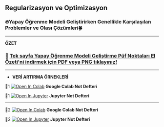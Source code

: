 ## Regularizasyon ve Optimizasyon
### 🔥Yapay Öğrenme Modeli Geliştirirken Genellikle Karşılaşılan Problemler ve Olası Çözümleri🍀
---
**ÖZET**
### 💾 [Tek sayfa Yapay Öğrenme Modeli Geliştirme Püf Noktaları El Özeti'ni indirmek için PDF veya PNG tıklayınız!](https://github.com/ayyucekizrak/Yapay_Ogrenme_Modeli_Gelistirme_Puf_Noktalari)
---

- **VERİ ARTIRMA ÖRNEKLERİ**

📌1 [![Open In Colab](https://colab.research.google.com/assets/colab-badge.svg)](https://colab.research.google.com/github/ayyucekizrak/Udemy_DerinOgrenmeyeGiris/blob/master/Regularizasyon%20ve%20Optimizasyon/veriartirma_1.ipynb) **Google Colab Not Defteri**


📌1 [![Open In Jupyter](https://github.com/jupyter/notebook/blob/master/docs/resources/icon_32x32.svg)](https://nbviewer.jupyter.org/github/ayyucekizrak/Udemy_DerinOgrenmeyeGiris/blob/master/Regularizasyon%20ve%20Optimizasyon/veriartirma_1.ipynb) **Jupyter Not Defteri** 

---

📌2 [![Open In Colab](https://colab.research.google.com/assets/colab-badge.svg)](https://colab.research.google.com/github/ayyucekizrak/Udemy_DerinOgrenmeyeGiris/blob/master/Regularizasyon%20ve%20Optimizasyon/veriartirma_2.ipynb) **Google Colab Not Defteri**


📌2 [![Open In Jupyter](https://github.com/jupyter/notebook/blob/master/docs/resources/icon_32x32.svg)](https://nbviewer.jupyter.org/github/ayyucekizrak/Udemy_DerinOgrenmeyeGiris/blob/master/Regularizasyon%20ve%20Optimizasyon/veriartirma_2.ipynb) **Jupyter Not Defteri** 
